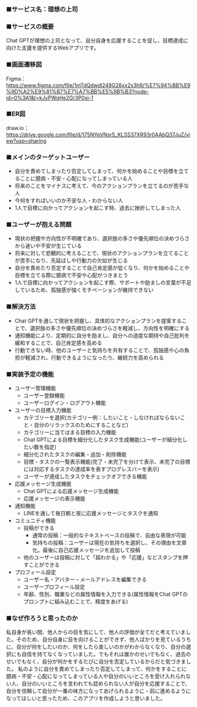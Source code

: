 ### ■サービス名：理想の上司

### ■サービスの概要
Chat GPTが理想の上司となって、自分自身を応援することを促し、目標達成に向けた支援を提供するWebアプリです。

### ■画面遷移図
Figma：https://www.figma.com/file/1mTdQdwdl248G26xx2s3h9/%E7%94%BB%E9%9D%A2%E9%81%B7%E7%A7%BB%E5%9B%B3?node-id=0%3A1&t=kJyPWgHe2Gr3P0xi-1

### ■ER図
draw.io：https://drive.google.com/file/d/175NYeVNsr5_KLSS37XR93r0AAbQ37JuZ/view?usp=sharing

### ■メインのターゲットユーザー
- 自分を責めてしまったり否定してしまって、何かを始めることや目標を立てることに臆病・不安・心配になってしまっている人
- 将来のことをマイナスに考えて、今のアクションプランを立てるのが苦手な人
- 今何をすればいいのか不安な人・わからない人
- 1人で目標に向かってアクションを起こす時、過去に挫折してしまった人

### ■ユーザーが抱える問題
- 現状の把握や方向性が不明確であり、選択肢の多さや優先順位の決めづらさから迷いや不安が生じている
- 将来に対して悲観的に考えることで、現状のアクションプランを立てることが苦手になり、先延ばしや行動力の欠如が生じる
- 自分を責めたり否定することで自己肯定感が低くなり、何かを始めることや目標を立てる際に臆病で不安や心配がつきまとう
- 1人で目標に向かってアクションを起こす際、サポートや励ましの言葉が不足しているため、孤独感が強くモチベーションが維持できない

### ■解決方法
- Chat GPTを通して現状を把握し、具体的なアクションプランを提案することで、選択肢の多さや優先順位の決めづらさを軽減し、方向性を明確にする
- 通知機能により、定期的に自分を励まし、自分への過度な期待や自己批判を緩和することで、自己肯定感を高める
- 行動できない時、他のユーザーと気持ちを共有することで、孤独感や心の負担が軽減され、行動できるようになったり、継続力を高められる

### ■実装予定の機能
- ユーザー管理機能
  - ユーザー登録機能
  - ユーザーログイン・ログアウト機能
- ユーザーの目標入力機能
  - カテゴリーを選択(カテゴリー例：したいこと・しなければならないこと・自分のリラックスのためにすることなど)
  - カテゴリーに当てはまる目標の入力機能
  - Chat GPTによる目標を細分化したタスク生成機能(ユーザーが細分化したい数を指定)
  - 細分化されたタスクの編集・追加・削除機能
  - 目標・タスクの一覧表示機能(完了・未完了を分けて表示、未完了の目標には対応するタスクの達成率を表すプログレスバーを表示)
  - ユーザーが達成したタスクをチェックオフできる機能
- 応援メッセージ生成機能
  - Chat GPTによる応援メッセージ生成機能
  - 応援メッセージの表示機能
- 通知機能
  - LINEを通して毎日朝と夜に応援メッセージとタスクを通知
- コミュニティ機能
  - 投稿ができる
    - 通常の投稿：一般的なテキストベースの投稿で、自由な表現が可能
    - 気持ちの投稿：ユーザーは現在の気持ちを選択し、その理由を文章化。最後に自己応援メッセージを追加して投稿
  - 他のユーザーは投稿に対して「超わかる」や「応援」などスタンプを押すことができる
- プロフィール設定
  - ユーザー名・アバター・メールアドレスを編集できる
  - ユーザープロフィール設定
  - 年齢、性別、職業などの属性情報を入力できる(属性情報をChat GPTのプロンプトに組み込むことで、精度をあげる)

### ■なぜ作ろうと思ったのか
私自身が長い間、他人からの目を気にして、他人の評価が全てだと考えていました。そのため、自分自身に目を向けることができず、他人ばかりを見ているうちに、自分が何をしたいのか、何をしたら楽しいのかがわからなくなり、自分の選択にも自信を持てなくなっていました。でもそれは誰かのせいでもなく、過去のせいでもなく、自分が何かをするたびに自分を否定しているからだと気づきました。
私のように自分を責めてしまったり否定してしまって、何かをすることに臆病・不安・心配になってしまっている人や自分のいいところを受け入れられない人、自分のいいところを言われても認められない人が自分を応援することで、自分を信頼して自分が一番の味方になってあげられるように・前に進めるようになってほしいと思ったため、このアプリを作成しようと思いました。
